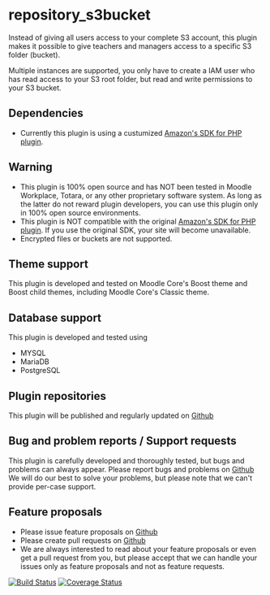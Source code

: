# repository_s3bucket 

Instead of giving all users access to your complete S3 account, this plugin makes it
possible to give teachers and managers access to a specific S3 folder (bucket).

Multiple instances are supported, you only have to create a IAM user who has read access
to your S3 root folder, but read and write permissions to your S3 bucket.

## Dependencies

* Currently this plugin is using a custumized [Amazon's SDK for PHP plugin](https://github.com/ewallah/moodle-local_aws.git).

## Warning

* This plugin is 100% open source and has NOT been tested in Moodle Workplace, Totara, or any other proprietary software system. As long as the latter do not reward plugin developers, you can use this plugin only in 100% open source environments.
* This plugin is NOT compatible with the original [Amazon's SDK for PHP plugin](https://moodle.org/plugins/local_aws). If you use the original SDK, your site will become unavailable.
* Encrypted files or buckets are not supported.

## Theme support

This plugin is developed and tested on Moodle Core's Boost theme and Boost child themes, including Moodle Core's Classic theme.

## Database support

This plugin is developed and tested using

* MYSQL
* MariaDB
* PostgreSQL

## Plugin repositories

This plugin will be published and regularly updated on [Github](https://github.com/ewallah/moodle-repository_s3bucket)

## Bug and problem reports / Support requests

This plugin is carefully developed and thoroughly tested, but bugs and problems can always appear.
Please report bugs and problems on [Github](https://github.com/ewallah/moodle-repository_s3bucket/issues)
We will do our best to solve your problems, but please note that we can't provide per-case support.

## Feature proposals

- Please issue feature proposals on [Github](https://github.com/ewallah/moodle-repository_s3bucket/issues)
- Please create pull requests on [Github](https://github.com/ewallah/moodle-repository_s3bucket/pulls)
- We are always interested to read about your feature proposals or even get a pull request from you, but please accept that we can handle your issues only as feature proposals and not as feature requests.


[![Build Status](https://github.com/ewallah/moodle-repository_s3bucket/workflows/Tests/badge.svg)](https://github.com/ewallah/moodle-repository_s3bucket/actions)
[![Coverage Status](https://coveralls.io/repos/github/ewallah/moodle-repository_s3bucket/badge.svg?branch=main)](https://coveralls.io/github/ewallah/moodle-repository_s3bucket?branch=main)
